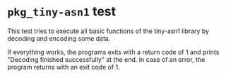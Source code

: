 # `pkg_tiny-asn1` test

This test tries to execute all basic functions of the tiny-asn1 library by decoding and encoding some data.

If everything works, the programs exits with a return code of 1 and prints "Decoding finished successfully" at the end.
In case of an error, the program returns with an exit code of 1.
